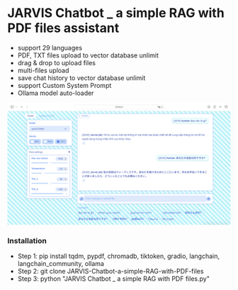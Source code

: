 # JARVIS Chatbot _ a simple RAG with PDF files assistant
- support 29 languages
- PDF, TXT files upload to vector database unlimit
- drag & drop to upload files
- multi-files upload
- save chat history to vector database unlimit
- support Custom System Prompt
- Ollama model auto-loader

![alt-text](https://github.com/Mr-Jack-Tung/JARVIS-Chatbot-a-simple-RAG-with-PDF-files/blob/main/JARVIS%20Chatbot%20_%20Screenshot%202024-07-03.png)

### Installation
- Step 1: pip install tqdm, pypdf, chromadb, tiktoken, gradio, langchain, langchain_community, ollama
- Step 2: git clone JARVIS-Chatbot-a-simple-RAG-with-PDF-files
- Step 3: python "JARVIS Chatbot _ a simple RAG with PDF files.py"
